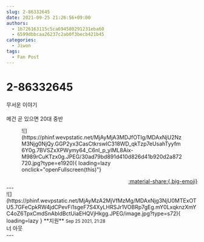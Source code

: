 ```yaml
---
slug: 2-86332645
date: 2021-09-25 21:26:56+09:00
authors:
  - 1b726163115c5ca694580291231eba60
  - 6599dbbcaa26237c2ab0f3becb421b45
categories:
  - Jiwon
tags:
  - Fan Post
---
```


# 2-86332645

<div class="post-container" markdown="1">
<div class="content-container md-sidebar__scrollwrap" markdown="1">

무서운 이야기<br><br>메건 곧 있으면 20대 중반
<figure markdown="1">
![](https://phinf.wevpstatic.net/MjAyMjA3MDJfOTIg/MDAxNjU2NzM3Njg0NjQy.GGP2yx3CasCtkrswIC318WD_qkTzp7eUsahTyyfm6Y0g.7BVSZxXPWymy64_C6nl_p_yIML8Aix-M989rCuKTzx0g.JPEG/30ad79bd891d410d826d41b920d2a872720.jpg?type=e1920){ loading=lazy onclick="openFullscreen(this)"}
</figure>


</div>
</div>

<div style="text-align: right;" markdown="1">
<a href="https://weverse.io/fromis9/fanpost/2-86332645" style="text-align: right;">:material-share:{.big-emoji}</a>
</div>
---

<div class="comments-container md-sidebar__scrollwrap" markdown="1">
<div class="comment" markdown="1">
<div class='id-container' markdown="1">
![](https://phinf.wevpstatic.net/MjAyMzA2MjVfMzMg/MDAxNjg3NjU0MTExOTU5.7GFeCpkRW4jdCPevFi1sgeF7S4XyLHRSJr1VOBRp7gEg.mY0LxqknzXmYC4oZ6TpxCmdSnAbldBctUiaEHQVjHkgg.JPEG/image.jpg?type=s72){ loading=lazy }
**<span class="artist">지원</span>** <small>Sep 25 2021, 21:28</small><br>
</div>
<div class='comment-body' markdown="1">
너 아웃
</div>
</div>
</div>
---
